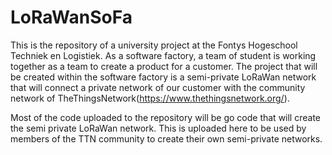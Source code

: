 # LoRaWanSoFa
This is the repository of a university project at the Fontys Hogeschool Techniek en Logistiek. As a software factory, a team of student is working together as a team to create a product for a customer. The project that will be created within the software factory is a semi-private LoRaWan network that will connect a private network of our customer with the community network of TheThingsNetwork(https://www.thethingsnetwork.org/).

Most of the code uploaded to the repository will be go code that will create the semi private LoRaWan network. This is uploaded here to be used by members of the TTN community to create their own semi-private networks.
